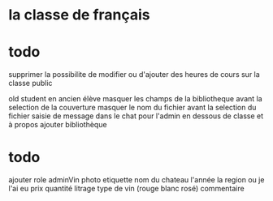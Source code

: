 # la classe de français

# todo



supprimer la possibilite de modifier ou d'ajouter des heures de cours sur la classe public

old student en ancien élève
masquer les champs de la bibliotheque avant la selection de la couverture
masquer le nom du fichier avant la selection du fichier
saisie de message dans le chat pour l'admin 
en dessous de classe et à propos ajouter bibliothèque 

# todo
ajouter role adminVin
photo etiquette
nom du chateau
l'année
la region
ou je l'ai eu 
prix
quantité
litrage
type de vin (rouge blanc rosé)
commentaire
